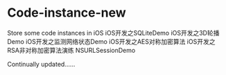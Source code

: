 # Code-instance-new
Store some code instances in iOS
iOS开发之SQLiteDemo
iOS开发之3D轮播Demo
iOS开发之监测网络状态Demo
iOS开发之AES对称加密算法
iOS开发之RSA非对称加密算法演练
NSURLSessionDemo


Continually updated......
